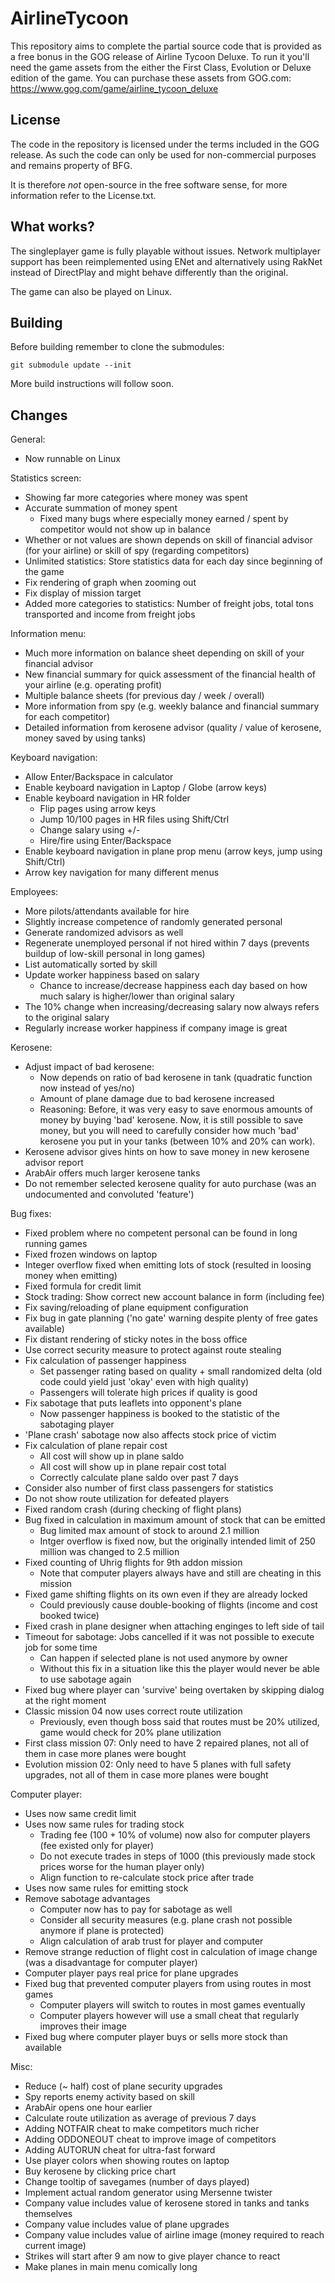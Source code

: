 # AirlineTycoon

This repository aims to complete the partial source code that is provided as a free bonus in the GOG release
of Airline Tycoon Deluxe. To run it you'll need the game assets from the either the First Class, Evolution or
Deluxe edition of the game. You can purchase these assets from GOG.com: https://www.gog.com/game/airline_tycoon_deluxe

## License

The code in the repository is licensed under the terms included in the GOG release. As such the code can
only be used for non-commercial purposes and remains property of BFG.

It is therefore *not* open-source in the free software sense, for more information refer to the License.txt.

## What works?

The singleplayer game is fully playable without issues. Network multiplayer support has been reimplemented using
ENet and alternatively using RakNet instead of DirectPlay and might behave differently than the original.

The game can also be played on Linux.

## Building

Before building remember to clone the submodules:

```
git submodule update --init
```

More build instructions will follow soon.

## Changes

General:
* Now runnable on Linux

Statistics screen:
* Showing far more categories where money was spent
* Accurate summation of money spent
   * Fixed many bugs where especially money earned / spent by competitor would not show up in balance
* Whether or not values are shown depends on skill of financial advisor (for your airline) or skill of spy (regarding competitors)
* Unlimited statistics: Store statistics data for each day since beginning of the game
* Fix rendering of graph when zooming out
* Fix display of mission target
* Added more categories to statistics: Number of freight jobs, total tons transported and income from freight jobs

Information menu:
* Much more information on balance sheet depending on skill of your financial advisor
* New financial summary for quick assessment of the financial health of your airline (e.g. operating profit)
* Multiple balance sheets (for previous day / week / overall)
* More information from spy (e.g. weekly balance and financial summary for each competitor)
* Detailed information from kerosene advisor (quality / value of kerosene, money saved by using tanks)

Keyboard navigation:
* Allow Enter/Backspace in calculator
* Enable keyboard navigation in Laptop / Globe (arrow keys)
* Enable keyboard navigation in HR folder
    * Flip pages using arrow keys
    * Jump 10/100 pages in HR files using Shift/Ctrl
    * Change salary using +/-
    * Hire/fire using Enter/Backspace
* Enable keyboard navigation in plane prop menu (arrow keys, jump using Shift/Ctrl)
* Arrow key navigation for many different menus

Employees:
* More pilots/attendants available for hire
* Slightly increase competence of randomly generated personal
* Generate randomized advisors as well
* Regenerate unemployed personal if not hired within 7 days (prevents buildup of low-skill personal in long games)
* List automatically sorted by skill
* Update worker happiness based on salary
    * Chance to increase/decrease happiness each day based on how much salary is higher/lower than original salary
* The 10% change when increasing/decreasing salary now always refers to the original salary
* Regularly increase worker happiness if company image is great

Kerosene:
* Adjust impact of bad kerosene:
    * Now depends on ratio of bad kerosene in tank (quadratic function now instead of yes/no)
    * Amount of plane damage due to bad kerosene increased
    * Reasoning: Before, it was very easy to save enormous amounts of money by buying 'bad' kerosene. Now, it is still possible to save money, but you will need to carefully consider how much 'bad' kerosene you put in your tanks (between 10% and 20% can work).
* Kerosene advisor gives hints on how to save money in new kerosene advisor report
* ArabAir offers much larger kerosene tanks
* Do not remember selected kerosene quality for auto purchase (was an undocumented and convoluted 'feature')

Bug fixes:
* Fixed problem where no competent personal can be found in long running games
* Fixed frozen windows on laptop
* Integer overflow fixed when emitting lots of stock (resulted in loosing money when emitting)
* Fixed formula for credit limit
* Stock trading: Show correct new account balance in form (including fee)
* Fix saving/reloading of plane equipment configuration
* Fix bug in gate planning ('no gate' warning despite plenty of free gates available)
* Fix distant rendering of sticky notes in the boss office
* Use correct security measure to protect against route stealing
* Fix calculation of passenger happiness
    * Set passenger rating based on quality + small randomized delta (old code could yield just 'okay' even with high quality)
    * Passengers will tolerate high prices if quality is good
* Fix sabotage that puts leaflets into opponent's plane
    * Now passenger happiness is booked to the statistic of the sabotaging player
* 'Plane crash' sabotage now also affects stock price of victim
* Fix calculation of plane repair cost
    * All cost will show up in plane saldo
    * All cost will show up in plane repair cost total
    * Correctly calculate plane saldo over past 7 days
* Consider also number of first class passengers for statistics
* Do not show route utilization for defeated players
* Fixed random crash (during checking of flight plans)
* Bug fixed in calculation in maximum amount of stock that can be emitted
    * Bug limited max amount of stock to around 2.1 million
    * Intger overflow is fixed now, but the originally intended limit of 250 million was changed to 2.5 million
* Fixed counting of Uhrig flights for 9th addon mission
  * Note that computer players always have and still are cheating in this mission
* Fixed game shifting flights on its own even if they are already locked
    * Could previously cause double-booking of flights (income and cost booked twice)
* Fixed crash in plane designer when attaching enginges to left side of tail
* Timeout for sabotage: Jobs cancelled if it was not possible to execute job for some time
    * Can happen if selected plane is not used anymore by owner
    * Without this fix in a situation like this the player would never be able to use sabotage again
* Fixed bug where player can 'survive' being overtaken by skipping dialog at the right moment
* Classic mission 04 now uses correct route utilization
    * Previously, even though boss said that routes must be 20% utilized, game would check for 20% plane utilization
* First class mission 07: Only need to have 2 repaired planes, not all of them in case more planes were bought
* Evolution mission 02: Only need to have 5 planes with full safety upgrades, not all of them in case more planes were bought

Computer player:
* Uses now same credit limit
* Uses now same rules for trading stock
    * Trading fee (100 + 10% of volume) now also for computer players (fee existed only for player)
    * Do not execute trades in steps of 1000 (this previously made stock prices worse for the human player only)
    * Align function to re-calculate stock price after trade
* Uses now same rules for emitting stock
* Remove sabotage advantages
    * Computer now has to pay for sabotage as well
    * Consider all security measures (e.g. plane crash not possible anymore if plane is protected)
    * Align calculation of arab trust for player and computer
* Remove strange reduction of flight cost in calculation of image change (was a disadvantage for computer player)
* Computer player pays real price for plane upgrades
* Fixed bug that prevented computer players from using routes in most games
    * Computer players will switch to routes in most games eventually
    * Computer players however will use a small cheat that regularly improves their image
* Fixed bug where computer player buys or sells more stock than available

Misc:
* Reduce (~ half) cost of plane security upgrades
* Spy reports enemy activity based on skill
* ArabAir opens one hour earlier
* Calculate route utilization as average of previous 7 days
* Adding NOTFAIR cheat to make competitors much richer
* Adding ODDONEOUT cheat to improve image of competitors
* Adding AUTORUN cheat for ultra-fast forward
* Use player colors when showing routes on laptop
* Buy kerosene by clicking price chart
* Change tooltip of savegames (number of days played)
* Implement actual random generator using Mersenne twister
* Company value includes value of kerosene stored in tanks and tanks themselves
* Company value includes value of plane upgrades
* Company value includes value of airline image (money required to reach current image)
* Strikes will start after 9 am now to give player chance to react
* Make planes in main menu comically long
